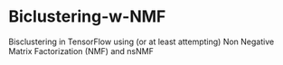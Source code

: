 # Biclustering-w-NMF
Bisclustering in TensorFlow using (or at least attempting) Non Negative Matrix Factorization (NMF) and nsNMF
